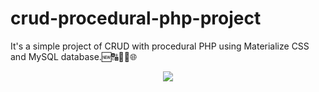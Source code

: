 # crud-procedural-php-project
It's a simple project of CRUD with procedural PHP using Materialize CSS and MySQL database.🆕🔠🔄🚮🌐
<div align="center"><img src="https://assets.codepen.io/749809/internal/screenshots/pens/ppbrNg.default.png?fit=cover&format=auto&ha=false&height=360&quality=75&v=2&version=1548627558&width=640"/></div>
